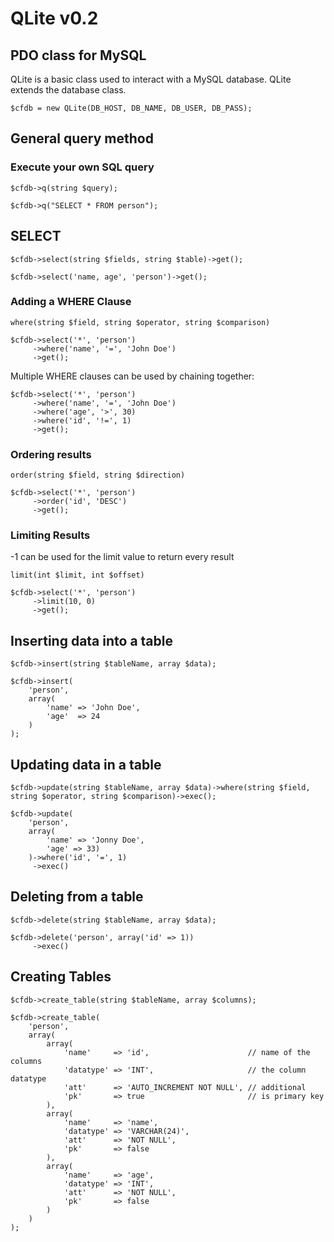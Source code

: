 # QLite v0.2
## PDO class for MySQL

QLite is a basic class used to interact with a MySQL database. QLite extends the database class.  

```
$cfdb = new QLite(DB_HOST, DB_NAME, DB_USER, DB_PASS);
```

## General query method
### Execute your own SQL query 
```
$cfdb->q(string $query);
```
```
$cfdb->q("SELECT * FROM person");
```

## SELECT 
```
$cfdb->select(string $fields, string $table)->get();
```
```
$cfdb->select('name, age', 'person')->get();
```
### Adding a WHERE Clause

```
where(string $field, string $operator, string $comparison)
```

```
$cfdb->select('*', 'person')
     ->where('name', '=', 'John Doe')
     ->get();
```
Multiple WHERE clauses can be used by chaining together: 
```
$cfdb->select('*', 'person')
     ->where('name', '=', 'John Doe')
     ->where('age', '>', 30)
     ->where('id', '!=', 1)
     ->get();
```

### Ordering results
```
order(string $field, string $direction)
```
```
$cfdb->select('*', 'person')
     ->order('id', 'DESC')
     ->get();
```

### Limiting Results
-1 can be used for the limit value to return every result
```
limit(int $limit, int $offset)
```
```
$cfdb->select('*', 'person')
     ->limit(10, 0)
     ->get();
```

## Inserting data into a table
```
$cfdb->insert(string $tableName, array $data);
```

```
$cfdb->insert(
    'person', 
    array(
        'name' => 'John Doe',
        'age'  => 24
    )
);
```

## Updating data in a table 
```
$cfdb->update(string $tableName, array $data)->where(string $field, string $operator, string $comparison)->exec();
```

```
$cfdb->update( 
    'person', 
    array(
        'name' => 'Jonny Doe', 
        'age' => 33) 
    )->where('id', '=', 1)
     ->exec()
```

## Deleting from a table 
```
$cfdb->delete(string $tableName, array $data);
```
```
$cfdb->delete('person', array('id' => 1))
     ->exec()
```

## Creating Tables 
```
$cfdb->create_table(string $tableName, array $columns);
```

```
$cfdb->create_table(
    'person',
    array(
        array(
            'name'     => 'id',                      // name of the columns
            'datatype' => 'INT',                     // the column datatype
            'att'      => 'AUTO_INCREMENT NOT NULL', // additional
            'pk'       => true                       // is primary key
        ),
        array(
            'name'     => 'name',
            'datatype' => 'VARCHAR(24)', 
            'att'      => 'NOT NULL',
            'pk'       => false
        ),
        array(
            'name'     => 'age',
            'datatype' => 'INT', 
            'att'      => 'NOT NULL',
            'pk'       => false
        )
    )
);
```

